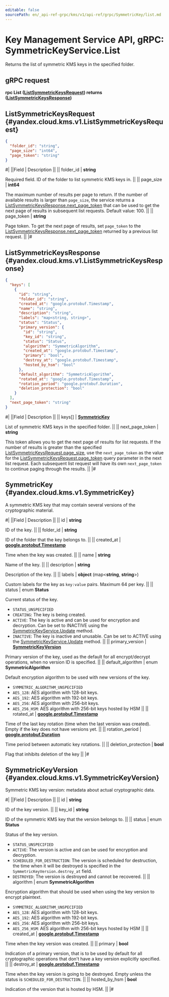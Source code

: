 ```yaml
---
editable: false
sourcePath: en/_api-ref-grpc/kms/v1/api-ref/grpc/SymmetricKey/list.md
---
```


# Key Management Service API, gRPC: SymmetricKeyService.List

Returns the list of symmetric KMS keys in the specified folder.

## gRPC request

**rpc List ([ListSymmetricKeysRequest](#yandex.cloud.kms.v1.ListSymmetricKeysRequest)) returns ([ListSymmetricKeysResponse](#yandex.cloud.kms.v1.ListSymmetricKeysResponse))**

## ListSymmetricKeysRequest {#yandex.cloud.kms.v1.ListSymmetricKeysRequest}

```json
{
  "folder_id": "string",
  "page_size": "int64",
  "page_token": "string"
}
```

#|
||Field | Description ||
|| folder_id | **string**

Required field. ID of the folder to list symmetric KMS keys in. ||
|| page_size | **int64**

The maximum number of results per page to return. If the number of available
results is larger than `page_size`, the service returns a [ListSymmetricKeysResponse.next_page_token](#yandex.cloud.kms.v1.ListSymmetricKeysResponse)
that can be used to get the next page of results in subsequent list requests.
Default value: 100. ||
|| page_token | **string**

Page token. To get the next page of results, set `page_token` to the
[ListSymmetricKeysResponse.next_page_token](#yandex.cloud.kms.v1.ListSymmetricKeysResponse) returned by a previous list request. ||
|#

## ListSymmetricKeysResponse {#yandex.cloud.kms.v1.ListSymmetricKeysResponse}

```json
{
  "keys": [
    {
      "id": "string",
      "folder_id": "string",
      "created_at": "google.protobuf.Timestamp",
      "name": "string",
      "description": "string",
      "labels": "map<string, string>",
      "status": "Status",
      "primary_version": {
        "id": "string",
        "key_id": "string",
        "status": "Status",
        "algorithm": "SymmetricAlgorithm",
        "created_at": "google.protobuf.Timestamp",
        "primary": "bool",
        "destroy_at": "google.protobuf.Timestamp",
        "hosted_by_hsm": "bool"
      },
      "default_algorithm": "SymmetricAlgorithm",
      "rotated_at": "google.protobuf.Timestamp",
      "rotation_period": "google.protobuf.Duration",
      "deletion_protection": "bool"
    }
  ],
  "next_page_token": "string"
}
```

#|
||Field | Description ||
|| keys[] | **[SymmetricKey](#yandex.cloud.kms.v1.SymmetricKey)**

List of symmetric KMS keys in the specified folder. ||
|| next_page_token | **string**

This token allows you to get the next page of results for list requests. If the number
of results is greater than the specified [ListSymmetricKeysRequest.page_size](#yandex.cloud.kms.v1.ListSymmetricKeysRequest), use
the `next_page_token` as the value for the [ListSymmetricKeysRequest.page_token](#yandex.cloud.kms.v1.ListSymmetricKeysRequest) query parameter
in the next list request. Each subsequent list request will have its own
`next_page_token` to continue paging through the results. ||
|#

## SymmetricKey {#yandex.cloud.kms.v1.SymmetricKey}

A symmetric KMS key that may contain several versions of the cryptographic material.

#|
||Field | Description ||
|| id | **string**

ID of the key. ||
|| folder_id | **string**

ID of the folder that the key belongs to. ||
|| created_at | **[google.protobuf.Timestamp](https://developers.google.com/protocol-buffers/docs/reference/google.protobuf#timestamp)**

Time when the key was created. ||
|| name | **string**

Name of the key. ||
|| description | **string**

Description of the key. ||
|| labels | **object** (map<**string**, **string**>)

Custom labels for the key as `key:value` pairs. Maximum 64 per key. ||
|| status | enum **Status**

Current status of the key.

- `STATUS_UNSPECIFIED`
- `CREATING`: The key is being created.
- `ACTIVE`: The key is active and can be used for encryption and decryption.
Can be set to INACTIVE using the [SymmetricKeyService.Update](/docs/kms/api-ref/grpc/SymmetricKey/update#Update) method.
- `INACTIVE`: The key is inactive and unusable.
Can be set to ACTIVE using the [SymmetricKeyService.Update](/docs/kms/api-ref/grpc/SymmetricKey/update#Update) method. ||
|| primary_version | **[SymmetricKeyVersion](#yandex.cloud.kms.v1.SymmetricKeyVersion)**

Primary version of the key, used as the default for all encrypt/decrypt operations,
when no version ID is specified. ||
|| default_algorithm | enum **SymmetricAlgorithm**

Default encryption algorithm to be used with new versions of the key.

- `SYMMETRIC_ALGORITHM_UNSPECIFIED`
- `AES_128`: AES algorithm with 128-bit keys.
- `AES_192`: AES algorithm with 192-bit keys.
- `AES_256`: AES algorithm with 256-bit keys.
- `AES_256_HSM`: AES algorithm with 256-bit keys hosted by HSM ||
|| rotated_at | **[google.protobuf.Timestamp](https://developers.google.com/protocol-buffers/docs/reference/google.protobuf#timestamp)**

Time of the last key rotation (time when the last version was created).
Empty if the key does not have versions yet. ||
|| rotation_period | **[google.protobuf.Duration](https://developers.google.com/protocol-buffers/docs/reference/csharp/class/google/protobuf/well-known-types/duration)**

Time period between automatic key rotations. ||
|| deletion_protection | **bool**

Flag that inhibits deletion of the key ||
|#

## SymmetricKeyVersion {#yandex.cloud.kms.v1.SymmetricKeyVersion}

Symmetric KMS key version: metadata about actual cryptographic data.

#|
||Field | Description ||
|| id | **string**

ID of the key version. ||
|| key_id | **string**

ID of the symmetric KMS key that the version belongs to. ||
|| status | enum **Status**

Status of the key version.

- `STATUS_UNSPECIFIED`
- `ACTIVE`: The version is active and can be used for encryption and decryption.
- `SCHEDULED_FOR_DESTRUCTION`: The version is scheduled for destruction, the time when it will be destroyed
is specified in the `SymmetricKeyVersion.destroy_at` field.
- `DESTROYED`: The version is destroyed and cannot be recovered. ||
|| algorithm | enum **SymmetricAlgorithm**

Encryption algorithm that should be used when using the key version to encrypt plaintext.

- `SYMMETRIC_ALGORITHM_UNSPECIFIED`
- `AES_128`: AES algorithm with 128-bit keys.
- `AES_192`: AES algorithm with 192-bit keys.
- `AES_256`: AES algorithm with 256-bit keys.
- `AES_256_HSM`: AES algorithm with 256-bit keys hosted by HSM ||
|| created_at | **[google.protobuf.Timestamp](https://developers.google.com/protocol-buffers/docs/reference/google.protobuf#timestamp)**

Time when the key version was created. ||
|| primary | **bool**

Indication of a primary version, that is to be used by default for all cryptographic
operations that don't have a key version explicitly specified. ||
|| destroy_at | **[google.protobuf.Timestamp](https://developers.google.com/protocol-buffers/docs/reference/google.protobuf#timestamp)**

Time when the key version is going to be destroyed. Empty unless the status
is `SCHEDULED_FOR_DESTRUCTION`. ||
|| hosted_by_hsm | **bool**

Indication of the version that is hosted by HSM. ||
|#